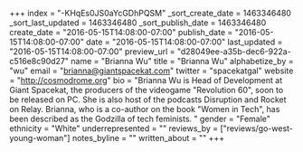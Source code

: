 +++
index = "-KHqEs0JS0aYcGDhPQSM"
_sort_create_date = 1463346480
_sort_last_updated = 1463346480
_sort_publish_date = 1463346480
create_date = "2016-05-15T14:08:00-07:00"
publish_date = "2016-05-15T14:08:00-07:00"
date = "2016-05-15T14:08:00-07:00"
last_updated = "2016-05-15T14:08:00-07:00"
preview_url = "d28049ee-a35b-dec6-922a-c516e8c90d27"
name = "Brianna Wu"
title = "Brianna Wu"
alphabetize_by = "wu"
email = "brianna@giantspacekat.com"
twitter = "spacekatgal"
website = "http://cosmodrome.org"
bio = "Brianna Wu is Head of Development at Giant Spacekat, the producers of the videogame \"Revolution 60\", soon to be released on PC. She is also host of the podcasts Disruption and Rocket on Relay. Brianna, who is a co-author on the book \"Women in Tech\", has been described as the Godzilla of tech feminists. "
gender = "Female"
ethnicity = "White"
underrepresented = ""
reviews_by = ["reviews/go-west-young-woman"]
notes_byline = ""
written_about = ""
+++

